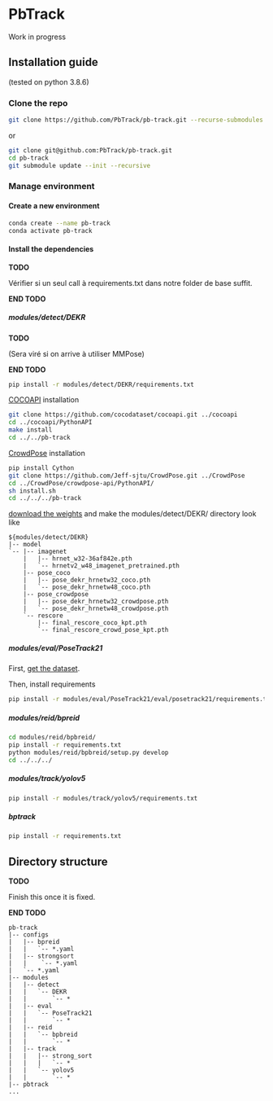# PbTrack

Work in progress

## Installation guide

(tested on python 3.8.6)

### Clone the repo

```bash
git clone https://github.com/PbTrack/pb-track.git --recurse-submodules
```

or

```bash
git clone git@github.com:PbTrack/pb-track.git
cd pb-track
git submodule update --init --recursive
```

### Manage environment

#### Create a new environment

```bash
conda create --name pb-track
conda activate pb-track
```

#### Install the dependencies

**TODO**

Vérifier si un seul call à requirements.txt dans notre folder de base suffit.

**END TODO**

##### modules/detect/DEKR

**TODO**

(Sera viré si on arrive à utiliser MMPose)

**END TODO**

```bash
pip install -r modules/detect/DEKR/requirements.txt
```

[COCOAPI](https://github.com/cocodataset/cocoapi) installation

```bash
git clone https://github.com/cocodataset/cocoapi.git ../cocoapi
cd ../cocoapi/PythonAPI
make install
cd ../../pb-track
```

[CrowdPose](https://github.com/Jeff-sjtu/CrowdPose) installation

```bash
pip install Cython
git clone https://github.com/Jeff-sjtu/CrowdPose.git ../CrowdPose
cd ../CrowdPose/crowdpose-api/PythonAPI/
sh install.sh
cd ../../../pb-track
```

[download the weights](https://mailustceducn-my.sharepoint.com/personal/aa397601_mail_ustc_edu_cn/_layouts/15/onedrive.aspx?id=%2Fpersonal%2Faa397601%5Fmail%5Fustc%5Fedu%5Fcn%2FDocuments%2FDEKR%2DDisentangled%2DKeypoint%2DRegression&ga=1) and make the modules/detect/DEKR/ directory look like

```text
${modules/detect/DEKR}
|-- model
`-- |-- imagenet
    |   |-- hrnet_w32-36af842e.pth
    |   `-- hrnetv2_w48_imagenet_pretrained.pth
    |-- pose_coco
    |   |-- pose_dekr_hrnetw32_coco.pth
    |   `-- pose_dekr_hrnetw48_coco.pth
    |-- pose_crowdpose
    |   |-- pose_dekr_hrnetw32_crowdpose.pth
    |   `-- pose_dekr_hrnetw48_crowdpose.pth
    `-- rescore
        |-- final_rescore_coco_kpt.pth
        `-- final_rescore_crowd_pose_kpt.pth
```

##### modules/eval/PoseTrack21

First, [get the dataset](https://github.com/anDoer/PoseTrack21/tree/35bd7033ec4e1a352ae39b9522df5a683f83781b#how-to-get-the-dataset).

Then, install requirements

```bash
pip install -r modules/eval/PoseTrack21/eval/posetrack21/requirements.txt
```

##### modules/reid/bpreid

```bash
cd modules/reid/bpbreid/
pip install -r requirements.txt
python modules/reid/bpbreid/setup.py develop
cd ../../../
```

##### modules/track/yolov5

```bash
pip install -r modules/track/yolov5/requirements.txt
```

##### bptrack

```bash
pip install -r requirements.txt
```

## Directory structure

**TODO**

Finish this once it is fixed.

**END TODO**

```text
pb-track
|-- configs
|   |-- bpreid
|   |   `-- *.yaml
|   |-- strongsort
|   |    `-- *.yaml
|   `-- *.yaml
|-- modules
|   |-- detect
|   |   `-- DEKR
|   |       `-- *
|   |-- eval
|   |   `-- PoseTrack21
|   |       `-- *
|   |-- reid
|   |   `-- bpbreid
|   |       `-- *
|   |-- track
|   |   |-- strong_sort
|   |   |   `-- *
|   |   `-- yolov5
|   |       `-- *
|-- pbtrack
...
```